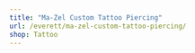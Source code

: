 ```yaml
---
title: "Ma-Zel Custom Tattoo Piercing"
url: /everett/ma-zel-custom-tattoo-piercing/
shop: Tattoo
---
```

